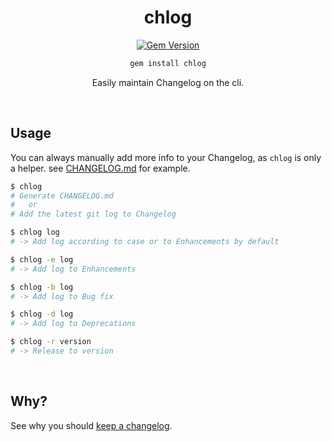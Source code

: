 <div align="center">

# chlog

[![Gem Version](https://badge.fury.io/rb/chlog.svg)](https://rubygems.org/gems/chlog) 

```bash
gem install chlog
```

Easily maintain Changelog on the cli.

<br>

</div>


## Usage

You can always manually add more info to your Changelog, as `chlog` is only a helper. see [CHANGELOG.md](./CHANGELOG.md) for example.

```bash
$ chlog
# Generate CHANGELOG.md 
#   or 
# Add the latest git log to Changelog

$ chlog log
# -> Add log according to case or to Enhancements by default

$ chlog -e log
# -> Add log to Enhancements

$ chlog -b log
# -> Add log to Bug fix

$ chlog -d log
# -> Add log to Deprecations

$ chlog -r version
# -> Release to version
```

<br>

## Why?

See why you should [keep a changelog](https://github.com/olivierlacan/keep-a-changelog).

<br>

